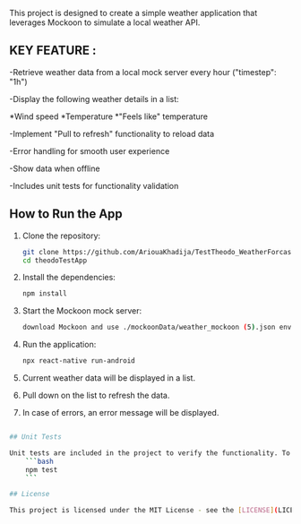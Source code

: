 This project is designed to create a simple weather application that leverages Mockoon to simulate a local weather API.

## KEY FEATURE :
-Retrieve weather data from a local mock server every hour ("timestep": "1h")

-Display the following weather details in a list:

*Wind speed
*Temperature
*"Feels like" temperature

-Implement "Pull to refresh" functionality to reload data

-Error handling for smooth user experience

-Show data when offline

-Includes unit tests for functionality validation


## How to Run the App

1. Clone the repository:
    ```bash
    git clone https://github.com/AriouaKhadija/TestTheodo_WeatherForcast
    cd theodoTestApp
    ```

2. Install the dependencies:
    ```bash
    npm install
    ```

3. Start the Mockoon mock server:
    ```bash
    download Mockoon and use ./mockoonData/weather_mockoon (5).json environment
    ```

4. Run the application:
    ```bash
    npx react-native run-android
    ```

5. Current weather data will be displayed in a list.
6. Pull down on the list to refresh the data.
7. In case of errors, an error message will be displayed.
```bash

## Unit Tests

Unit tests are included in the project to verify the functionality. To run the tests: 
    ```bash
    npm test
    ```

## License

This project is licensed under the MIT License - see the [LICENSE](LICENSE) file for details.